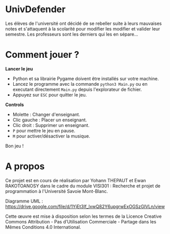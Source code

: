 # UnivDefender

Les élèves de l'université ont décidé de se rebeller suite à leurs mauvaises notes et s'attaquent à la scolarité pour modifier les modifier et valider leur semestre. Les professeurs sont les derniers qui les en sépare...

# Comment jouer ?

**Lancer le jeu**

- Python et sa librairie Pygame doivent être installés sur votre machine.
- Lancez le programme avec la commande <code>python3 Main.py</code> ou en executant directement <code>Main.py</code> depuis l'explorateur de fichier.
- Appuyez sur <code>ESC</code> pour quitter le jeu. 

**Controls**

- Molette : Changer d'enseignant.
- Clic gauche : Placer un enseignant.
- Clic droit : Supprimer un enseignant.
- <code>P</code> pour mettre le jeu en pause.
- <code>M</code> pour activer/désactiver la musique.

Bon jeu !

# A propos

Ce projet est en cours de réalisation par Yohann THEPAUT et Ewan RAKOTOANOSY dans le cadre du module VISI301 : Recherche et projet de programmation à l'Université Savoie Mont-Blanc.

Diagramme UML : https://drive.google.com/file/d/1YjEt3If_lxwQ82Y6upgrwExOGSzGlVLn/view

Cette œuvre est mise à disposition selon les termes de la Licence Creative Commons Attribution - Pas d’Utilisation Commerciale - Partage dans les Mêmes Conditions 4.0 International.
